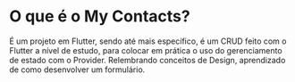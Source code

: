 # O que é o My Contacts?

É um projeto em Flutter, sendo até mais específico, é um CRUD feito com o Flutter a nível de estudo, para colocar em prática o uso do gerenciamento de estado com o Provider. Relembrando conceitos de Design, aprendizado de como desenvolver um formulário. 
